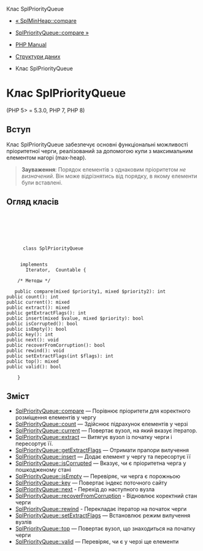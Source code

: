 Клас SplPriorityQueue

-   [« SplMinHeap::compare](splminheap.compare.md)
    
-   [SplPriorityQueue::compare »](splpriorityqueue.compare.md)
    
-   [PHP Manual](index.md)
    
-   [Структури даних](spl.datastructures.md)
    
-   Клас SplPriorityQueue
    

# Клас SplPriorityQueue

(PHP 5> = 5.3.0, PHP 7, PHP 8)

## Вступ

Клас SplPriorityQueue забезпечує основні функціональні можливості пріоритетної черги, реалізований за допомогою купи з максимальним елементом нагорі (max-heap).

> **Зауваження**: Порядок елементів з однаковим пріоритетом *не визначений*. Він може відрізнятись від порядку, в якому елементи були вставлені.

## Огляд класів

```classsynopsis

     
    

    
     
      class SplPriorityQueue
     

     implements 
       Iterator,  Countable {

    /* Методы */
     
   public compare(mixed $priority1, mixed $priority2): int
public count(): int
public current(): mixed
public extract(): mixed
public getExtractFlags(): int
public insert(mixed $value, mixed $priority): bool
public isCorrupted(): bool
public isEmpty(): bool
public key(): int
public next(): void
public recoverFromCorruption(): bool
public rewind(): void
public setExtractFlags(int $flags): int
public top(): mixed
public valid(): bool

    }
```

## Зміст

-   [SplPriorityQueue::compare](splpriorityqueue.compare.md) — Порівнює пріоритети для коректного розміщення елементів у чергу
-   [SplPriorityQueue::count](splpriorityqueue.count.md) — Здійснює підрахунок елементів у черзі
-   [SplPriorityQueue::current](splpriorityqueue.current.md) — Повертає вузол, на який вказує ітератор.
-   [SplPriorityQueue::extract](splpriorityqueue.extract.md) — Витягує вузол із початку черги і пересортує її.
-   [SplPriorityQueue::getExtractFlags](splpriorityqueue.getextractflags.md) — Отримати прапори вилучення
-   [SplPriorityQueue::insert](splpriorityqueue.insert.md) — Додає елемент у чергу та пересортує її
-   [SplPriorityQueue::isCorrupted](splpriorityqueue.iscorrupted.md) — Вказує, чи є пріоритетна черга у пошкодженому стані
-   [SplPriorityQueue::isEmpty](splpriorityqueue.isempty.md) — Перевіряє, чи черга є порожньою
-   [SplPriorityQueue::key](splpriorityqueue.key.md) — Повертає індекс поточного сайту
-   [SplPriorityQueue::next](splpriorityqueue.next.md) - Перехід до наступного вузла
-   [SplPriorityQueue::recoverFromCorruption](splpriorityqueue.recoverfromcorruption.md) - Відновлює коректний стан черги
-   [SplPriorityQueue::rewind](splpriorityqueue.rewind.md) - Перекладає ітератор на початок черги
-   [SplPriorityQueue::setExtractFlags](splpriorityqueue.setextractflags.md) — Встановлює режим вилучення вузлів
-   [SplPriorityQueue::top](splpriorityqueue.top.md) — Повертає вузол, що знаходиться на початку черги
-   [SplPriorityQueue::valid](splpriorityqueue.valid.md) — Перевіряє, чи є у черзі ще елементи